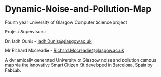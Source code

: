 Dynamic-Noise-and-Pollution-Map
===============================

Fourth year University of Glasgow Computer Science project

Project Supervisors: 

  Dr. Iadh Ounis - Iadh.Ounis@glasgow.ac.uk
  
  Mr Richard Mccreadie - Richard.Mccreadie@glasgow.ac.uk
  
  
A dynamically generated University of Glasgow noise and pollution campus map via the innovative Smart Citizen Kit developed in Barcelona, Spain by FabLab.
